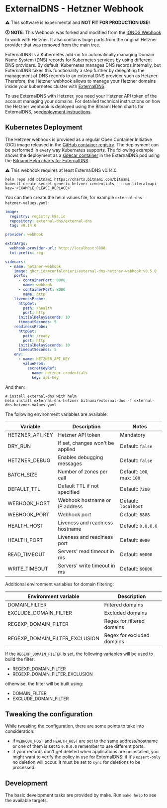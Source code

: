 # ExternalDNS - Hetzner Webhook

⚠️  This software is experimental and **NOT FIT FOR PRODUCTION USE!**

**🛈 NOTE**: This Webhook was forked and modified from the [IONOS Webhook](https://github.com/ionos-cloud/external-dns-ionos-webhook)
to work with Hetzner. It also contains huge parts from the original Hetzner provider that was removed from the main tree.

ExternalDNS is a Kubernetes add-on for automatically managing
Domain Name System (DNS) records for Kubernetes services by using different DNS providers.
By default, Kubernetes manages DNS records internally,
but ExternalDNS takes this functionality a step further by delegating the management of DNS records to an external DNS
provider such as Hetzner.
Therefore, the Hetzner webhook allows to manage your
Hetzner domains inside your kubernetes cluster with [ExternalDNS](https://github.com/kubernetes-sigs/external-dns).

To use ExternalDNS with Hetzner, you need your Hetzner API token of the account managing
your domains.
For detailed technical instructions on how the Hetzner webhook is deployed using the Bitnami Helm charts for ExternalDNS,
see[deployment instructions](#kubernetes-deployment).

## Kubernetes Deployment

The Hetzner webhook is provided as a regular Open Container Initiative (OCI) image released in
the [GitHub container registry](https://github.com/mconfalonieri/external-dns-hetzner-webhook/pkgs/container/external-dns-hetzner-webhook).
The deployment can be performed in every way Kubernetes supports.
The following example shows the deployment as
a [sidecar container](https://kubernetes.io/docs/concepts/workloads/pods/#workload-resources-for-managing-pods) in the
ExternalDNS pod
using the [Bitnami Helm charts for ExternalDNS](https://github.com/bitnami/charts/tree/main/bitnami/external-dns).

⚠️  This webhook requires at least ExternalDNS v0.14.0.

```shell
helm repo add bitnami https://charts.bitnami.com/bitnami
kubectl create secret generic hetzner-credentials --from-literal=api-key='<EXAMPLE_PLEASE_REPLACE>'
```
You can then create the helm values file, for example
`external-dns-hetzner-values.yaml`:

```yaml
image:
  registry: registry.k8s.io
  repository: external-dns/external-dns
  tag: v0.14.0

provider: webhook

extraArgs:
  webhook-provider-url: http://localhost:8888
  txt-prefix: reg-

sidecars:
  - name: hetzner-webhook
    image: ghcr.io/mconfalonieri/external-dns-hetzner-webhook:v0.5.0
    ports:
      - containerPort: 8888
        name: webhook
      - containerPort: 8080
        name: http
    livenessProbe:
      httpGet:
        path: /health
        port: http
      initialDelaySeconds: 10
      timeoutSeconds: 5
    readinessProbe:
      httpGet:
        path: /ready
        port: http
      initialDelaySeconds: 10
      timeoutSeconds: 5
    env:
      - name: HETZNER_API_KEY
        valueFrom:
          secretKeyRef:
            name: hetzner-credentials
            key: api-key
```

And then:

```shell
# install external-dns with helm
helm install external-dns-hetzner bitnami/external-dns -f external-dns-hetzner-values.yaml
```

The following environment variables are available:

| Variable        | Description                      | Notes                      |
| --------------- | -------------------------------- | -------------------------- |
| HETZNER_API_KEY | Hetzner API token                | Mandatory                  |
| DRY_RUN         | If set, changes won't be applied | Default: `false`           |
| HETZNER_DEBUG   | Enables debugging messages       | Default: `false`           |
| BATCH_SIZE      | Number of zones per call         | Default: `100`, max: `100` |
| DEFAULT_TTL     | Default TTL if not specified     | Default: `7200`            |
| WEBHOOK_HOST    | Webhook hostname or IP address   | Default: `localhost`       |
| WEBHOOK_PORT    | Webhook port                     | Default: `8888`            |
| HEALTH_HOST     | Liveness and readiness hostname  | Default: `0.0.0.0`         |
| HEALTH_PORT     | Liveness and readiness port      | Default: `8080`            |
| READ_TIMEOUT    | Servers' read timeout in ms      | Default: `60000`           |
| WRITE_TIMEOUT   | Servers' write timeout in ms     | Default: `60000`           |

Additional environment variables for domain filtering:

| Environment variable           | Description                        |
| ------------------------------ | ---------------------------------- |
| DOMAIN_FILTER                  | Filtered domains                   |
| EXCLUDE_DOMAIN_FILTER          | Excluded domains                   |
| REGEXP_DOMAIN_FILTER           | Regex for filtered domains         |
| REGEXP_DOMAIN_FILTER_EXCLUSION | Regex for excluded domains         |

If the `REGEXP_DOMAIN_FILTER` is set, the following variables will be used to
build the filter:

 - REGEXP_DOMAIN_FILTER
 - REGEXP_DOMAIN_FILTER_EXCLUSION

 otherwise, the filter will be built using:

 - DOMAIN_FILTER
 - EXCLUDE_DOMAIN_FILTER

## Tweaking the configuration

While tweaking the configuration, there are some points to take into
consideration:

- if `WEBHOOK_HOST` and `HEALTH_HOST` are set to the same address/hostname or
  one of them is set to `0.0.0.0` remember to use different ports.
- if your records don't get deleted when applications are uninstalled, you
  might want to verify the policy in use for ExternalDNS: if it's `upsert-only`
  no deletion will occur. It must be set to `sync` for deletions to be
  processed.

## Development

The basic development tasks are provided by make. Run `make help` to see the
available targets.
